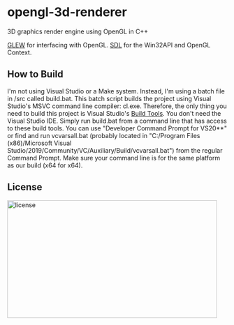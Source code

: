 # opengl-3d-renderer
3D graphics render engine using OpenGL in C++

[GLEW](http://glew.sourceforge.net/) for interfacing with OpenGL.
[SDL](https://www.libsdl.org/) for the Win32API and OpenGL Context. 

## How to Build
I'm not using Visual Studio or a Make system. Instead, I'm using a batch file in /src called build.bat. This batch script builds the project using Visual Studio's MSVC command line compiler: cl.exe. Therefore, the only thing you need to build this project is Visual Studio's [Build Tools](https://visualstudio.microsoft.com/downloads/#build-tools-for-visual-studio-2019). You don't need the Visual Studio IDE. Simply run build.bat from a command line that has access to these build tools. You can use "Developer Command Prompt for VS20**" or find and run vcvarsall.bat (probably located in "C:/Program Files (x86)/Microsoft Visual Studio/2019/Community/VC/Auxiliary/Build/vcvarsall.bat") from the regular Command Prompt. Make sure your command line is for the same platform as our build (x64 for x64).

## License

<img src="https://i.imgur.com/V9VYXiR.png" alt="license" width="480" height="270">
